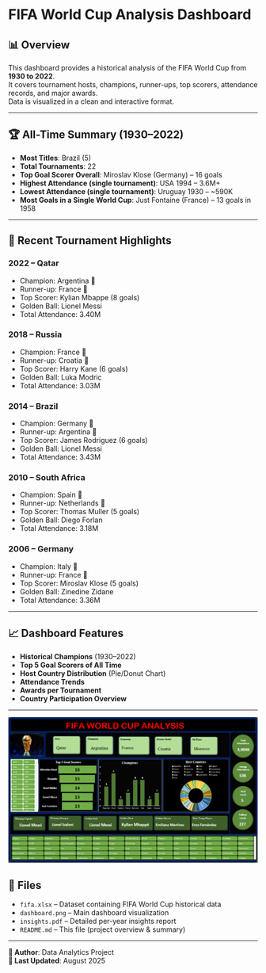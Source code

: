 # FIFA World Cup Analysis Dashboard

## 📊 Overview
This dashboard provides a historical analysis of the FIFA World Cup from **1930 to 2022**.  
It covers tournament hosts, champions, runner-ups, top scorers, attendance records, and major awards.  
Data is visualized in a clean and interactive format.

---

## 🏆 All-Time Summary (1930–2022)
- **Most Titles**: Brazil (5)
- **Total Tournaments**: 22
- **Top Goal Scorer Overall**: Miroslav Klose (Germany) – 16 goals
- **Highest Attendance (single tournament)**: USA 1994 – 3.6M+
- **Lowest Attendance (single tournament)**: Uruguay 1930 – ~590K
- **Most Goals in a Single World Cup**: Just Fontaine (France) – 13 goals in 1958

---

## 📅 Recent Tournament Highlights

### **2022 – Qatar**
- Champion: Argentina 🥇
- Runner-up: France 🥈
- Top Scorer: Kylian Mbappe (8 goals)
- Golden Ball: Lionel Messi
- Total Attendance: 3.40M

### **2018 – Russia**
- Champion: France 🥇
- Runner-up: Croatia 🥈
- Top Scorer: Harry Kane (6 goals)
- Golden Ball: Luka Modric
- Total Attendance: 3.03M

### **2014 – Brazil**
- Champion: Germany 🥇
- Runner-up: Argentina 🥈
- Top Scorer: James Rodriguez (6 goals)
- Golden Ball: Lionel Messi
- Total Attendance: 3.43M

### **2010 – South Africa**
- Champion: Spain 🥇
- Runner-up: Netherlands 🥈
- Top Scorer: Thomas Muller (5 goals)
- Golden Ball: Diego Forlan
- Total Attendance: 3.18M

### **2006 – Germany**
- Champion: Italy 🥇
- Runner-up: France 🥈
- Top Scorer: Miroslav Klose (5 goals)
- Golden Ball: Zinedine Zidane
- Total Attendance: 3.36M

---

## 📈 Dashboard Features
- **Historical Champions** (1930–2022)
- **Top 5 Goal Scorers of All Time**
- **Host Country Distribution** (Pie/Donut Chart)
- **Attendance Trends**
- **Awards per Tournament**
- **Country Participation Overview**

---
![Dashboard](Dashboard.png)
## 📂 Files
- `fifa.xlsx` – Dataset containing FIFA World Cup historical data
- `dashboard.png` – Main dashboard visualization  
- `insights.pdf` – Detailed per-year insights report
- `README.md` – This file (project overview & summary)

---

**📌 Author**: Data Analytics Project  
**📅 Last Updated**: August 2025  
